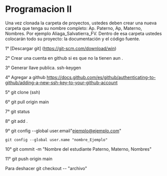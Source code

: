 # Programacion II

Una vez clonada la carpeta de proyectos, ustedes deben crear una nueva carpeta que tenga su nombre completo: Ap. Paterno, Ap, Materno, Nombres. Por ejemplo Aliaga_Salvatierra_FV. Dentro de esa carpeta ustedes colocarán todo su proyecto: la documentación y el código fuente.   

1° [Descargar git] (https://git-scm.com/download/win)

2° Crear una cuenta en github si es que no la tienen aun . 

3° Generar llave publica. ssh-keygen

4° Agregar a github https://docs.github.com/es/github/authenticating-to-github/adding-a-new-ssh-key-to-your-github-account

5° git clone (ssh)

6° git pull origin main 

7° git status

8° git add .

9° git config --global user.email"ejemplo@ejemplo.com"

    git config --global user.name "nombre_Ejemplo"

10° git commit -m "Nombre del estudiante Paterno, Materno, Nombres"

11° git push origin main



Para deshacer git checkout -- "archivo"
